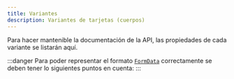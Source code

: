 ```yaml
---
title: Variantes
description: Variantes de tarjetas (cuerpos)
---
```


Para hacer mantenible la documentación de la API, las propiedades de cada variante se listarán aquí.

:::danger
Para poder representar el formato [`FormData`](https://developer.mozilla.org/en-US/docs/Web/API/FormData) correctamente se deben tener lo siguientes puntos en cuenta:
:::
